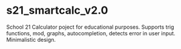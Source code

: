 # s21_smartcalc_v2.0
School 21 Calculator poject for educational purposes. Supports trig functions, mod, graphs, autocompletion, detects error in user input.
Minimalistic design.

